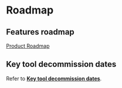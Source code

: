 # Roadmap



<!--![Roadmap](./images/ship-hats-roadmap.jpg)-->


<!--

## Tools roadmap

|Stage|Tools in 1.0|Tools in 2.0 |Tools in 2.0|Q4 FY22|Q1 FY23|Q2 FY23|Q3 FY23|
|---|---|---|---|---|---|---|---|
|-|-|**GitLab Native**|**Alternative Tool**|
|Access|OpenVPN|TechPass & SEED|TechPass & SEED|Decommission OpenVPN (01, Jan 2023)|-
|Plan|Atlassian Jira on-prem|GitLab Issues|Atlassian Jira on-prem 	|Jira Cloud|-
|Plan|Atlassian Confluence on-prem|GitLab Wiki| Atlassian Confluence on-prem|Confluence Cloud|- 	
|Plan|Thinking Hats|GitLab Security Dashboard|NA	
|Build|Atlassian Bitbucket|GitLab CI/CD|NA||31 December 2023	
|Build|Nexus Repository Pro|GitLab Package Registry|Nexus Repository Pro|
|Build|Nexus Intelligence/Nexus IQ Server|GitLab Dependency Scanning|Nexus Intelligence/Nexus IQ Server|
|Build Testing|Fortify Static Code Analyzer	|GitLab SAST|Fortify-on-Demand SAST(new!)||31 July 2023|
|Other Tests|SonarQube Community/Developer Edition|GitLab Code Quality Scanning Tool |SonarQube Community/Developer Edition
|Other Tests|Fortify WebInspect Enterprise|GitLab DAST|Fortify-on-demand DAST (new!)||31 July 2023
|Other Tests|Prisma Cloud|GitLab Container Scanning|NA
|Other Tests|pCloudy Test Farm|NA|pCloudy Test Farm
|Other Tests|Purple HATS|GitLab (Pa11y)|Purple HATS
|Deploy & Release|Digital.ai|GitLab CI/CD|NA|-|Decommission Digital.ai (31 May 2023)
|Deploy & Release|Atlassian Bamboo|GitLab CI/CD|NA||31 December 2023	
-->

## Features roadmap

[Product Roadmap](./roadmap-features.md ':include')

## Key tool decommission dates

Refer to [**Key tool decommission dates**](https://docs.developer.tech.gov.sg/docs/ship-hats-migration/ship-hats-migration-what-to-expect?id=key-tool-decommission-dates).